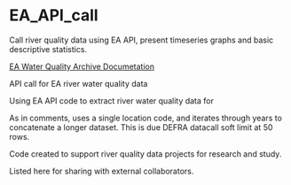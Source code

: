 # EA_API_call
Call river quality data using EA API, present timeseries graphs and basic descriptive statistics. 


[EA Water Quality Archive Documetation](https://environment.data.gov.uk/water-quality/view/doc/reference)


API call for EA river water quality data

Using EA API code to extract river water quality data for 

As in comments, uses a single location code, and iterates through years to concatenate a longer dataset. This is due DEFRA datacall soft limit at 50 rows. 

Code created to support river quality data projects for research and study. 

Listed here for sharing with external collaborators. 

